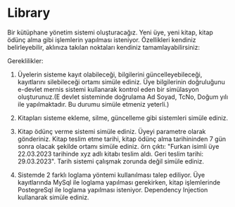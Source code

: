# Library

Bir kütüphane yönetim sistemi oluşturacağız. Yeni üye, yeni kitap, kitap ödünç alma gibi işlemlerin yapılması isteniyor. Özellikleri kendiniz belirleyebilir, aklınıza takılan noktaları kendiniz tamamlayabilirsiniz:

Gereklilikler:
1. Üyelerin sisteme kayıt olabileceği, bilgilerini güncelleyebileceği, kayıtlarını silebileceği ortamı simüle ediniz. Üye bilgilerinin doğruluğunu e-devlet mernis sistemi kullanarak kontrol eden bir simülasyon oluşturunuz.(E devlet sisteminde doğrulama Ad Soyad, TcNo, Doğum yılı ile yapılmaktadır. Bu durumu simüle etmeniz yeterli.)

2. Kitapları sisteme ekleme, silme, güncelleme gibi sistemleri simüle ediniz.

3. Kitap ödünç verme sistemi simüle ediniz. Üyeyi parametre olarak gönderiniz. Kitap teslim etme tarihi, kitap ödünç alma tarihininden 7 gün sonra olacak şekilde ortamı simüle ediniz. 
    örn çıktı: "Furkan isimli üye 22.03.2023 tarihinde xyz adlı kitabı teslim aldı. Geri teslim tarihi: 29.03.2023". Tarih sistemi çalışmak zorunda değil simüle ediniz.

4. Sistemde 2 farklı loglama yöntemi kullanılması talep ediliyor. Üye kayıtlarında MySql ile loglama yapılması gerekirken, kitap işlemlerinde PostegreSql ile loglama yapılması isteniyor. Dependency Injection kullanarak simüle ediniz.
